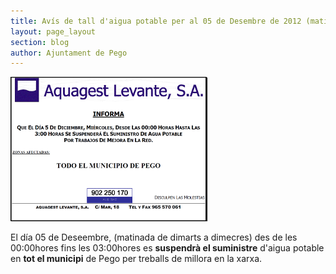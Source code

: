 ```yaml
---
title: Avís de tall d'aigua potable per al 05 de Desembre de 2012 (matinada de dimarts a dimecres)
layout: page_layout
section: blog
author: Ajuntament de Pego
---
```


<a class="salone-image center" href="/images/news/20121204_TallAigua.png">
	<img src="/images/news/20121204_TallAigua_small.png" alt="tall d'aigua potable" />
</a>

El día 05 de Deseembre, (matinada de dimarts a dimecres) des de les 00:00hores fins les 03:00hores es **suspendrà el suministre** d'aigua potable en **tot el municipi** de Pego per treballs de millora en la xarxa.

<div style="clear: both;">&nbsp;</div>